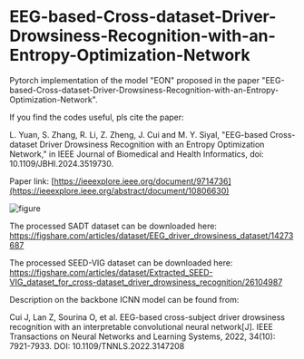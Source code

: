 # EEG-based-Cross-dataset-Driver-Drowsiness-Recognition-with-an-Entropy-Optimization-Network
Pytorch implementation of the model "EON" proposed in the paper "EEG-based-Cross-dataset-Driver-Drowsiness-Recognition-with-an-Entropy-Optimization-Network".

If you find the codes useful, pls cite the paper:

L. Yuan, S. Zhang, R. Li, Z. Zheng, J. Cui and M. Y. Siyal, "EEG-based Cross-dataset Driver Drowsiness Recognition with an Entropy Optimization Network," in IEEE Journal of Biomedical and Health Informatics, doi: 10.1109/JBHI.2024.3519730.

Paper link: [https://ieeexplore.ieee.org/document/9714736](https://ieeexplore.ieee.org/abstract/document/10806630)

![figure](https://github.com/user-attachments/assets/f16adc89-a8fc-41aa-bd4b-19b89d373a72)



The processed SADT dataset can be downloaded here: https://figshare.com/articles/dataset/EEG_driver_drowsiness_dataset/14273687

The processed SEED-VIG dataset can be downloaded here: https://figshare.com/articles/dataset/Extracted_SEED-VIG_dataset_for_cross-dataset_driver_drowsiness_recognition/26104987

Description on the backbone ICNN model can be found from:

Cui J, Lan Z, Sourina O, et al. EEG-based cross-subject driver drowsiness recognition with an interpretable convolutional neural network[J]. IEEE Transactions on Neural Networks and Learning Systems, 2022, 34(10): 7921-7933. DOI: 10.1109/TNNLS.2022.3147208



